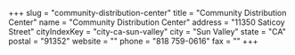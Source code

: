 +++
slug = "community-distribution-center"
title = "Community Distribution Center"
name = "Community Distribution Center"
address = "11350 Saticoy Street"
cityIndexKey = "city-ca-sun-valley"
city = "Sun Valley"
state = "CA"
postal = "91352"
website = ""
phone = "818 759-0616"
fax = ""
+++
